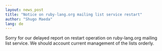 ```yaml
---
layout: news_post
title: "Notice on ruby-lang.org mailing list service restart"
author: "Shugo Maeda"
lang: de
---
```


Sorry for our delayed report on restart operation on ruby-lang.org
mailing list service. We should account current management of the lists
orderly.
